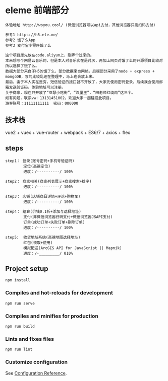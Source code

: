 # eleme 前端部分
```
体验地址 http://woyou.cool/ (微信浏览器可以api支付，其他浏览器只能扫码支付)

参考1 https://h5.ele.me/
参考2 饿了么App
参考3 支付宝小程序饿了么

这个项目原先放在code.aliyun上，刚弄个过来的。
本来想写个网易云音乐的，但是本人对音乐实在是讨厌，再加上网页对饿了么的开源项目比较对所以选择了饿了么。
数据大部分来自于H5的饿了么，部分数据来自网络。后端部分采用了node + express + mongoDB，写的比较乱还在整理中，马上也会放上来。
最后，由于本人实在是穷，短信验证的接口就不开放了，大家先使用密码登录，后续我会使用邮箱发送验证码。体验地址可以注册。
关于商家，现在只开放了“亚慧小吃街”，“汉堡王”，“田老师红烧肉”这三个。
如有问题，联系vw：13131451002，欢迎大家一起建设此项目。
游客账号：11111111111  密码：000000
```
## 技术栈
vue2 + vuex + vue-router + webpack + ES6/7 + axios + flex
## steps
```
step1： 登录(账号密码+手机号验证码)
        定位(高德定位)
        进度：/----------/ 100%

step2： 商家相关(商家列表展示+商家搜索+排序)
        进度：/----------/ 100%

step3： 店铺(店铺商品详情+评论+购物车)
        进度：/----------/ 100%

step4： 结算(价钱0.1折+添加与选择地址)
        支付(非微信浏览器扫码支付+微信浏览器JSAPI支付)
        订单(成功订单+失败订单+删除订单)
        进度：/----------/ 100%

step5:  收货地址系统(高德地图选择地址)
        红包(领取+使用)
        模拟配送(ArcGIS API for JavaScript || Mapnik)
        进度：/-_________/ 010%
```
## Project setup
```
npm install
```

### Compiles and hot-reloads for development
```
npm run serve
```

### Compiles and minifies for production
```
npm run build
```


### Lints and fixes files
```
npm run lint
```

### Customize configuration
See [Configuration Reference](https://cli.vuejs.org/config/).
